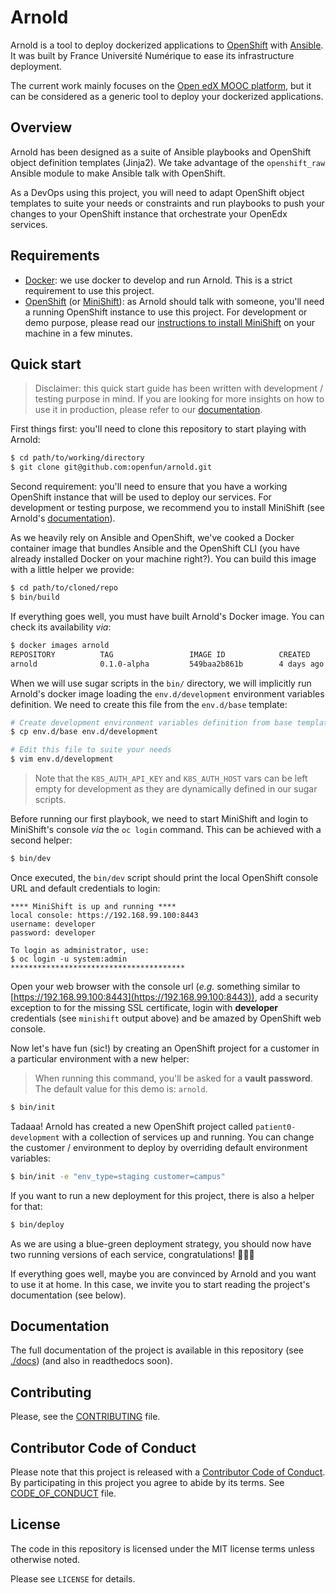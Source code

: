 # Arnold

Arnold is a tool to deploy dockerized applications to
[OpenShift](https://www.openshift.com/) with
[Ansible](https://www.ansible.com/). It was built by France Université Numérique
to ease its infrastructure deployment.

The current work mainly focuses on the [Open edX MOOC
platform](https://open.edx.org/), but it can be considered as a generic tool to
deploy your dockerized applications.

## Overview

Arnold has been designed as a suite of Ansible playbooks and OpenShift object
definition templates (Jinja2). We take advantage of the `openshift_raw` Ansible
module to make Ansible talk with OpenShift.

As a DevOps using this project, you will need to adapt OpenShift object
templates to suite your needs or constraints and run playbooks to push your
changes to your OpenShift instance that orchestrate your OpenEdx services.

## Requirements

* [Docker](https://docs.docker.com/engine/installation/): we use docker to
  develop and run Arnold. This is a strict requirement to use this project.
* [OpenShift](https://docs.openshift.org/latest/welcome/index.html) (or
  [MiniShift](https://docs.openshift.org/latest/minishift/getting-started/)): as
  Arnold should talk with someone, you'll need a running OpenShift instance to
  use this project. For development or demo purpose, please read our
  [instructions to install MiniShift](./docs/installation/minishift.md) on your machine in a
  few minutes.

## Quick start

> Disclaimer: this quick start guide has been written with development / testing
> purpose in mind. If you are looking for more insights on how to use it in
> production, please refer to our [documentation](./docs/index.md).

First things first: you'll need to clone this repository to start playing with
Arnold:

```bash
$ cd path/to/working/directory
$ git clone git@github.com:openfun/arnold.git
```

Second requirement: you'll need to ensure that you have a working OpenShift
instance that will be used to deploy our services. For development or testing
purpose, we recommend you to install MiniShift (see Arnold's
[documentation](./docs/installation/minishift.md)).

As we heavily rely on Ansible and OpenShift, we've cooked a Docker container
image that bundles Ansible and the OpenShift CLI (you have already installed
Docker on your machine right?). You can build this image with a little helper we
provide:

```bash
$ cd path/to/cloned/repo
$ bin/build
```

If everything goes well, you must have built Arnold's Docker image. You can
check its availability _via_:

```bash
$ docker images arnold
REPOSITORY          TAG                 IMAGE ID            CREATED             SIZE
arnold              0.1.0-alpha         549baa2b861b        4 days ago          824MB
```

When we will use sugar scripts in the `bin/` directory, we will implicitly run
Arnold's docker image loading the `env.d/development` environment variables
definition. We need to create this file from the `env.d/base` template:

```bash
# Create development environment variables definition from base template
$ cp env.d/base env.d/development

# Edit this file to suite your needs
$ vim env.d/development
```

> Note that the `K8S_AUTH_API_KEY` and `K8S_AUTH_HOST` vars can be left empty
> for development as they are dynamically defined in our sugar scripts.

Before running our first playbook, we need to start MiniShift and login to
MiniShift's console _via_ the `oc login` command. This can be achieved with a
second helper:

```bash
$ bin/dev
```

Once executed, the `bin/dev` script should print the local OpenShift console URL
and default credentials to login:

```
**** MiniShift is up and running ****
local console: https://192.168.99.100:8443
username: developer
password: developer

To login as administrator, use:
$ oc login -u system:admin
***************************************
```

Open your web browser with the console url (_e.g._ something similar to
[https://192.168.99.100:8443](https://192.168.99.100:8443)), add a security
exception to for the missing SSL certificate, login with **developer**
credentials (see `minishift` output above) and be amazed by OpenShift web
console.

Now let's have fun (sic!) by creating an OpenShift project for a customer in a
particular environment with a new helper:

> When running this command, you'll be asked for a **vault password**. The
> default value for this demo is: `arnold`.

```bash
$ bin/init
```

Tadaaa! Arnold has created a new OpenShift project called `patient0-development`
with a collection of services up and running. You can change the customer /
environment to deploy by overriding default environment variables:

```bash
$ bin/init -e "env_type=staging customer=campus"
```

If you want to run a new deployment for this project, there is also a helper for
that:

```bash
$ bin/deploy
```

As we are using a blue-green deployment strategy, you should now have two
running versions of each service, congratulations! 🎉🎉🎉

If everything goes well, maybe you are convinced by Arnold and you want to use
it at home. In this case, we invite you to start reading the project's
documentation (see below).

## Documentation

The full documentation of the project is available in this repository (see
[./docs](./docs)) (and also in readthedocs soon).

## Contributing

Please, see the [CONTRIBUTING](CONTRIBUTING.md) file.

## Contributor Code of Conduct

Please note that this project is released with a [Contributor Code of
Conduct](http://contributor-covenant.org/). By participating in this project you
agree to abide by its terms. See [CODE_OF_CONDUCT](CODE_OF_CONDUCT.md) file.

## License

The code in this repository is licensed under the MIT license terms unless
otherwise noted.

Please see `LICENSE` for details.

